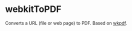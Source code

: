 # webkitToPDF

Converts a URL (file or web page) to PDF. Based on [wkpdf](https://github.com/plessl/wkpdf).
